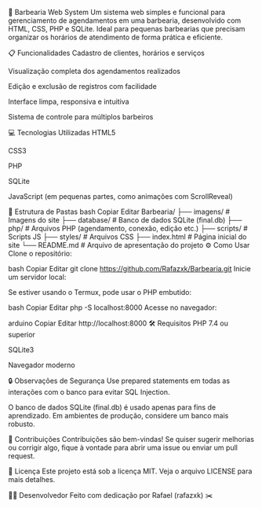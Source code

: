 💈 Barbearia Web System
Um sistema web simples e funcional para gerenciamento de agendamentos em uma barbearia, desenvolvido com HTML, CSS, PHP e SQLite. Ideal para pequenas barbearias que precisam organizar os horários de atendimento de forma prática e eficiente.

📋 Funcionalidades
Cadastro de clientes, horários e serviços

Visualização completa dos agendamentos realizados

Edição e exclusão de registros com facilidade

Interface limpa, responsiva e intuitiva

Sistema de controle para múltiplos barbeiros

💻 Tecnologias Utilizadas
HTML5

CSS3

PHP

SQLite

JavaScript (em pequenas partes, como animações com ScrollReveal)

📁 Estrutura de Pastas
bash
Copiar
Editar
Barbearia/
├── imagens/              # Imagens do site
├── database/             # Banco de dados SQLite (final.db)
├── php/                  # Arquivos PHP (agendamento, conexão, edição etc.)
├── scripts/              # Scripts JS
├── styles/               # Arquivos CSS
├── index.html            # Página inicial do site
└── README.md             # Arquivo de apresentação do projeto
⚙️ Como Usar
Clone o repositório:

bash
Copiar
Editar
git clone https://github.com/Rafazxk/Barbearia.git
Inicie um servidor local:

Se estiver usando o Termux, pode usar o PHP embutido:

bash
Copiar
Editar
php -S localhost:8000
Acesse no navegador:

arduino
Copiar
Editar
http://localhost:8000
🛠️ Requisitos
PHP 7.4 ou superior

SQLite3

Navegador moderno

🔒 Observações de Segurança
Use prepared statements em todas as interações com o banco para evitar SQL Injection.

O banco de dados SQLite (final.db) é usado apenas para fins de aprendizado. Em ambientes de produção, considere um banco mais robusto.

🤝 Contribuições
Contribuições são bem-vindas! Se quiser sugerir melhorias ou corrigir algo, fique à vontade para abrir uma issue ou enviar um pull request.

📄 Licença
Este projeto está sob a licença MIT. Veja o arquivo LICENSE para mais detalhes.

👨‍💻 Desenvolvedor
Feito com dedicação por Rafael (rafazxk) ✂️


